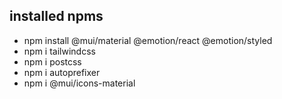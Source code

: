 ## installed npms
- npm install @mui/material @emotion/react @emotion/styled
- npm i tailwindcss
- npm i postcss
- npm i autoprefixer
- npm i @mui/icons-material